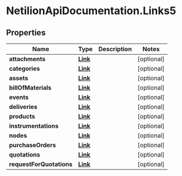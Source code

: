 # NetilionApiDocumentation.Links5

## Properties
Name | Type | Description | Notes
------------ | ------------- | ------------- | -------------
**attachments** | [**Link**](Link.md) |  | [optional] 
**categories** | [**Link**](Link.md) |  | [optional] 
**assets** | [**Link**](Link.md) |  | [optional] 
**billOfMaterials** | [**Link**](Link.md) |  | [optional] 
**events** | [**Link**](Link.md) |  | [optional] 
**deliveries** | [**Link**](Link.md) |  | [optional] 
**products** | [**Link**](Link.md) |  | [optional] 
**instrumentations** | [**Link**](Link.md) |  | [optional] 
**nodes** | [**Link**](Link.md) |  | [optional] 
**purchaseOrders** | [**Link**](Link.md) |  | [optional] 
**quotations** | [**Link**](Link.md) |  | [optional] 
**requestForQuotations** | [**Link**](Link.md) |  | [optional] 


